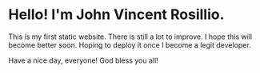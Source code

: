# Hello! I'm John Vincent Rosillio.
This is my first static website. There is still a lot to improve. I hope this will become better soon. Hoping to deploy it once I become a legit developer. 

Have a nice day, everyone! God bless you all!
